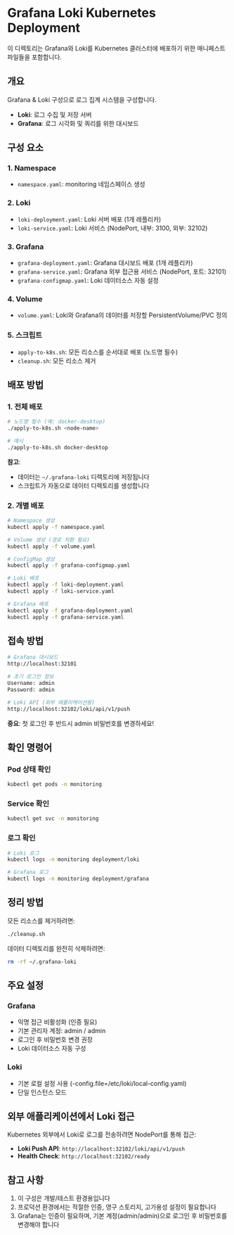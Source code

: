 # Grafana Loki Kubernetes Deployment

이 디렉토리는 Grafana와 Loki를 Kubernetes 클러스터에 배포하기 위한 매니페스트 파일들을 포함합니다.

## 개요

Grafana & Loki 구성으로 로그 집계 시스템을 구성합니다.

- **Loki**: 로그 수집 및 저장 서버
- **Grafana**: 로그 시각화 및 쿼리를 위한 대시보드

## 구성 요소

### 1. Namespace
- `namespace.yaml`: monitoring 네임스페이스 생성

### 2. Loki
- `loki-deployment.yaml`: Loki 서버 배포 (1개 레플리카)
- `loki-service.yaml`: Loki 서비스 (NodePort, 내부: 3100, 외부: 32102)

### 3. Grafana
- `grafana-deployment.yaml`: Grafana 대시보드 배포 (1개 레플리카)
- `grafana-service.yaml`: Grafana 외부 접근용 서비스 (NodePort, 포트: 32101)
- `grafana-configmap.yaml`: Loki 데이터소스 자동 설정

### 4. Volume
- `volume.yaml`: Loki와 Grafana의 데이터를 저장할 PersistentVolume/PVC 정의

### 5. 스크립트
- `apply-to-k8s.sh`: 모든 리소스를 순서대로 배포 (노드명 필수)
- `cleanup.sh`: 모든 리소스 제거

## 배포 방법

### 1. 전체 배포
```bash
# 노드명 필수 (예: docker-desktop)
./apply-to-k8s.sh <node-name>

# 예시
./apply-to-k8s.sh docker-desktop
```

**참고**: 
- 데이터는 `~/.grafana-loki` 디렉토리에 저장됩니다
- 스크립트가 자동으로 데이터 디렉토리를 생성합니다

### 2. 개별 배포
```bash
# Namespace 생성
kubectl apply -f namespace.yaml

# Volume 생성 (경로 치환 필요)
kubectl apply -f volume.yaml

# ConfigMap 생성
kubectl apply -f grafana-configmap.yaml

# Loki 배포
kubectl apply -f loki-deployment.yaml
kubectl apply -f loki-service.yaml

# Grafana 배포
kubectl apply -f grafana-deployment.yaml
kubectl apply -f grafana-service.yaml
```

## 접속 방법

```bash
# Grafana 대시보드
http://localhost:32101

# 초기 로그인 정보
Username: admin
Password: admin

# Loki API (외부 애플리케이션용)
http://localhost:32102/loki/api/v1/push
```

**중요**: 첫 로그인 후 반드시 admin 비밀번호를 변경하세요!

## 확인 명령어

### Pod 상태 확인
```bash
kubectl get pods -n monitoring
```

### Service 확인
```bash
kubectl get svc -n monitoring
```

### 로그 확인
```bash
# Loki 로그
kubectl logs -n monitoring deployment/loki

# Grafana 로그
kubectl logs -n monitoring deployment/grafana
```

## 정리 방법

모든 리소스를 제거하려면:
```bash
./cleanup.sh
```

데이터 디렉토리를 완전히 삭제하려면:
```bash
rm -rf ~/.grafana-loki
```

## 주요 설정

### Grafana
- 익명 접근 비활성화 (인증 필요)
- 기본 관리자 계정: admin / admin
- 로그인 후 비밀번호 변경 권장
- Loki 데이터소스 자동 구성

### Loki
- 기본 로컬 설정 사용 (-config.file=/etc/loki/local-config.yaml)
- 단일 인스턴스 모드

## 외부 애플리케이션에서 Loki 접근

Kubernetes 외부에서 Loki로 로그를 전송하려면 NodePort를 통해 접근:

- **Loki Push API**: `http://localhost:32102/loki/api/v1/push`
- **Health Check**: `http://localhost:32102/ready`

## 참고 사항

1. 이 구성은 개발/테스트 환경용입니다
2. 프로덕션 환경에서는 적절한 인증, 영구 스토리지, 고가용성 설정이 필요합니다
3. Grafana는 인증이 필요하며, 기본 계정(admin/admin)으로 로그인 후 비밀번호를 변경해야 합니다